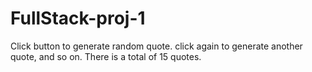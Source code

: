# FullStack-proj-1

Click button to generate random quote.
click again to generate another quote, and so on.
There is a total of 15 quotes.
